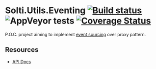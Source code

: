 # Solti.Utils.Eventing [![Build status](https://ci.appveyor.com/api/projects/status/rivaiuo0rmp4hypi/branch/main?svg=true)](https://ci.appveyor.com/project/Sholtee/eventing/branch/main) ![AppVeyor tests](https://img.shields.io/appveyor/tests/sholtee/eventing/main) [![Coverage Status](https://coveralls.io/repos/github/Sholtee/eventing/badge.svg?branch=main)](https://coveralls.io/github/Sholtee/eventing?branch=main)

P.O.C. project aiming to implement [event sourcing](https://learn.microsoft.com/en-us/azure/architecture/patterns/event-sourcing) over proxy pattern.

## Resources
- [API Docs](https://sholtee.github.io/eventing)